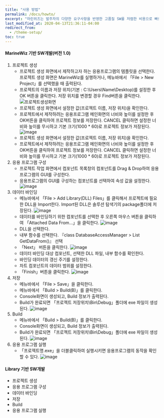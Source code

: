 ```yaml
---
title: "사용 방법"
permalink: /docs/howto/
excerpt: "마린위즈는 발주자의 다양한 요구사항을 반영한 고품질 SW를 저렴한 비용으로 빠르게 개발 가능한 조선해양특화 SW통합개발도구이다."
last_modified_at: 2020-04-13T21:36:11-04:00
redirect_from:
  - /theme-setup/
toc: true
---
```

#### MarineWiz 기반 SW개발(버전 1.0)
  1. 프로젝트 생성
      - 프로젝트 생성 화면에서 제작하고자 하는 응용프로그램의 템플릿을 선택한다.프로젝트 생성 화면은 MarineWiz를 실행하거나, 메뉴바에서 「File > New Project」를 선택했을 때 출력된다.
      - 프로젝트의 이름과 저장 위치(기본 : C:\Users\Name\Desktop)를 설정한 후 OK 버튼을 클릭한다. 저장 위치를 변경할 경우 Find버튼을 클릭한다.
      ![프로젝트생성화면](https://user-images.githubusercontent.com/45934727/79210055-3b5b3180-7e7f-11ea-8c17-48b5065effb6.png)
      - 프로젝트 생성 화면에서 설정한 값(프로젝트 이름, 저장 위치)을 확인한다.
      - 프로젝트에서 제작하려는 응용프로그램 메인화면의 너비와 높이를 설정한 후 OK버튼을 클릭하여 프로젝트 정보를 저장한다. CANCEL 클릭하면 설정한 너비와 높이를 무시하고 기본 크기(1000 * 60)로 프로젝트 정보가 저장된다.
      ![image](https://user-images.githubusercontent.com/45934727/77055550-6edba500-6a14-11ea-9e7b-7e38d08a79f4.png)
      - 프로젝트 생성 화면에서 설정한 값(프로젝트 이름, 저장 위치)을 확인한다.
      - 프로젝트에서 제작하려는 응용프로그램 메인화면의 너비와 높이를 설정한 후 OK버튼을 클릭하여 프로젝트 정보를 저장한다. CANCEL 클릭하면 설정한 너비와 높이를 무시하고 기본 크기(1000 * 60)로 프로젝트 정보가 저장된다.
  2. 응용 프로그램 구성
      - 프로젝트 작업 화면에서 컴포넌트 목록창의 컴포넌트를 Drag & Drop하여 응용프로그램의 GUI를 구성한다.
      - 응용프로그램의 GUI를 구성하는 컴포넌트를 선택하여 속성 값을 설정한다.
      ![image](https://user-images.githubusercontent.com/45934727/77055672-a9454200-6a14-11ea-88eb-19e05e1f0976.png)
  3. 데이터 바인딩
      - 메뉴바에서 「File > Add Library(DLL) Files」를 클릭해서 프로젝트에 필요한 DLL을 Import한다. Import된 DLL은 솔루션 탐색기의 package폴더에 저장된다.
      ![image](https://user-images.githubusercontent.com/45934727/77056032-34263c80-6a15-11ea-9bba-a1233b191798.png)
      - 데이터를 바인딩하기 위한 컴포넌트를 선택한 후 오른쪽 마우스 버튼을 클릭하여 「Attached Data From...」을 클릭한다.
      ![image](https://user-images.githubusercontent.com/45934727/77056186-6fc10680-6a15-11ea-8f49-90ffa1928e60.png)
      - DLL을 선택한다.
      - 내부 함수를 선택한다. 『class DatabaseAccessManager > List GetDataFrom()』 선택
      - 「Next」 버튼을 클릭한다.
      ![image](https://user-images.githubusercontent.com/45934727/77056309-954e1000-6a15-11ea-8f85-7208fe3c8c97.png)
      - 데이터 바인딩 대상 컴포넌트, 선택한 DLL 파일, 내부 함수를 확인한다.
      - 바인딩 데이터의 갱신 주기를 설정한다.
      - 차트 컴포넌트의 데이터 범위를 설정한다.
      - 「Finish」버튼을 클릭한다.
      ![image](https://user-images.githubusercontent.com/45934727/77056440-be6ea080-6a15-11ea-9187-7e3a48ec34bf.png)
  4. 저장
      - 메뉴바에서 「File > Save」을 클릭한다.
      - 메뉴바에서 「Build > Build(B)」를 클릭한다.
      - Console화면이 생성되고, Build 정보가 출력된다.
      - Build가 완료되면 「프로젝트 저장위치\Bin\Debug」폴더에 exe 파일이 생성된다.
      ![image](https://user-images.githubusercontent.com/45934727/77057819-dfd08c00-6a17-11ea-86b5-9f278f5c9969.png)
  5. Build
      - 메뉴바에서 「Build > Build(B)」를 클릭한다.
      - Console화면이 생성되고, Build 정보가 출력된다.
      - Build가 완료되면 「프로젝트 저장위치\Bin\Debug」폴더에 exe 파일이 생성된다.
      ![image](https://user-images.githubusercontent.com/45934727/77056699-245b2800-6a16-11ea-9154-4ce05f777bd8.png)
  6. 응용 프로그램 실행
      - 「프로젝트명.exe」을 더블클릭하여 실행시키면 응용프로그램의 동작을 확인할 수 있다.
      ![image](https://user-images.githubusercontent.com/45934727/77056981-9895cb80-6a16-11ea-9e17-efd552dc51e2.png)

#### Library 기반 SW개발
  - 프로젝트 생성
  - 응용 프로그램 구성
  - 데이터 바인딩
  - 저장
  - Build
  - 응용 프로그램 실행

